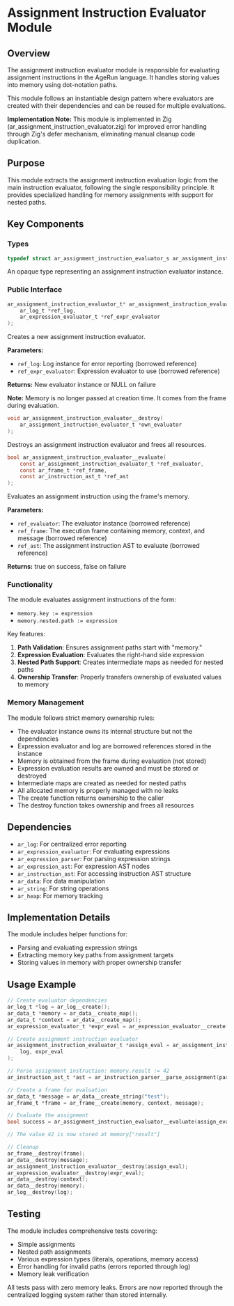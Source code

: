 # Assignment Instruction Evaluator Module

## Overview

The assignment instruction evaluator module is responsible for evaluating assignment instructions in the AgeRun language. It handles storing values into memory using dot-notation paths.

This module follows an instantiable design pattern where evaluators are created with their dependencies and can be reused for multiple evaluations.

**Implementation Note:** This module is implemented in Zig (ar_assignment_instruction_evaluator.zig) for improved error handling through Zig's defer mechanism, eliminating manual cleanup code duplication.

## Purpose

This module extracts the assignment instruction evaluation logic from the main instruction evaluator, following the single responsibility principle. It provides specialized handling for memory assignments with support for nested paths.

## Key Components

### Types

```c
typedef struct ar_assignment_instruction_evaluator_s ar_assignment_instruction_evaluator_t;
```

An opaque type representing an assignment instruction evaluator instance.

### Public Interface

```c
ar_assignment_instruction_evaluator_t* ar_assignment_instruction_evaluator__create(
    ar_log_t *ref_log,
    ar_expression_evaluator_t *ref_expr_evaluator
);
```
Creates a new assignment instruction evaluator.

**Parameters:**
- `ref_log`: Log instance for error reporting (borrowed reference)
- `ref_expr_evaluator`: Expression evaluator to use (borrowed reference)

**Returns:** New evaluator instance or NULL on failure

**Note:** Memory is no longer passed at creation time. It comes from the frame during evaluation.

```c
void ar_assignment_instruction_evaluator__destroy(
    ar_assignment_instruction_evaluator_t *own_evaluator
);
```
Destroys an assignment instruction evaluator and frees all resources.

```c
bool ar_assignment_instruction_evaluator__evaluate(
    const ar_assignment_instruction_evaluator_t *ref_evaluator,
    const ar_frame_t *ref_frame,
    const ar_instruction_ast_t *ref_ast
);
```
Evaluates an assignment instruction using the frame's memory.

**Parameters:**
- `ref_evaluator`: The evaluator instance (borrowed reference)
- `ref_frame`: The execution frame containing memory, context, and message (borrowed reference)
- `ref_ast`: The assignment instruction AST to evaluate (borrowed reference)

**Returns:** true on success, false on failure


### Functionality

The module evaluates assignment instructions of the form:
- `memory.key := expression`
- `memory.nested.path := expression`

Key features:
1. **Path Validation**: Ensures assignment paths start with "memory."
2. **Expression Evaluation**: Evaluates the right-hand side expression
3. **Nested Path Support**: Creates intermediate maps as needed for nested paths
4. **Ownership Transfer**: Properly transfers ownership of evaluated values to memory

### Memory Management

The module follows strict memory ownership rules:
- The evaluator instance owns its internal structure but not the dependencies
- Expression evaluator and log are borrowed references stored in the instance
- Memory is obtained from the frame during evaluation (not stored)
- Expression evaluation results are owned and must be stored or destroyed
- Intermediate maps are created as needed for nested paths
- All allocated memory is properly managed with no leaks
- The create function returns ownership to the caller
- The destroy function takes ownership and frees all resources

## Dependencies

- `ar_log`: For centralized error reporting
- `ar_expression_evaluator`: For evaluating expressions
- `ar_expression_parser`: For parsing expression strings
- `ar_expression_ast`: For expression AST nodes
- `ar_instruction_ast`: For accessing instruction AST structure
- `ar_data`: For data manipulation
- `ar_string`: For string operations
- `ar_heap`: For memory tracking

## Implementation Details

The module includes helper functions for:
- Parsing and evaluating expression strings
- Extracting memory key paths from assignment targets
- Storing values in memory with proper ownership transfer

## Usage Example

```c
// Create evaluator dependencies
ar_log_t *log = ar_log__create();
ar_data_t *memory = ar_data__create_map();
ar_data_t *context = ar_data__create_map();
ar_expression_evaluator_t *expr_eval = ar_expression_evaluator__create(log, memory, context);

// Create assignment instruction evaluator
ar_assignment_instruction_evaluator_t *assign_eval = ar_assignment_instruction_evaluator__create(
    log, expr_eval
);

// Parse assignment instruction: memory.result := 42
ar_instruction_ast_t *ast = ar_instruction_parser__parse_assignment(parser);

// Create a frame for evaluation
ar_data_t *message = ar_data__create_string("test");
ar_frame_t *frame = ar_frame__create(memory, context, message);

// Evaluate the assignment
bool success = ar_assignment_instruction_evaluator__evaluate(assign_eval, frame, ast);

// The value 42 is now stored at memory["result"]

// Cleanup
ar_frame__destroy(frame);
ar_data__destroy(message);
ar_assignment_instruction_evaluator__destroy(assign_eval);
ar_expression_evaluator__destroy(expr_eval);
ar_data__destroy(context);
ar_data__destroy(memory);
ar_log__destroy(log);
```

## Testing

The module includes comprehensive tests covering:
- Simple assignments
- Nested path assignments
- Various expression types (literals, operations, memory access)
- Error handling for invalid paths (errors reported through log)
- Memory leak verification

All tests pass with zero memory leaks. Errors are now reported through the centralized logging system rather than stored internally.